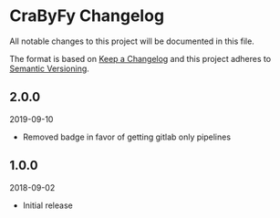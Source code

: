 # CraByFy Changelog

All notable changes to this project will be documented in this file.

The format is based on [Keep a Changelog](http://keepachangelog.com/) and this project adheres to [Semantic Versioning](http://semver.org/).

## 2.0.0 
2019-09-10
- Removed badge in favor of getting gitlab only pipelines 

## 1.0.0
2018-09-02
- Initial release
